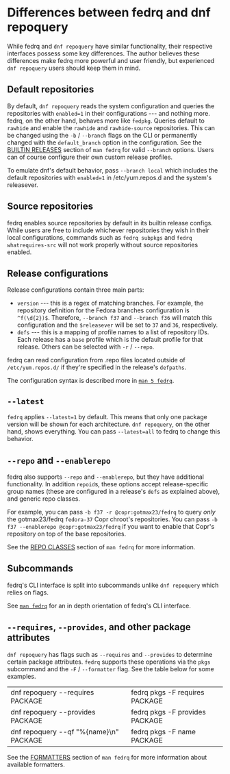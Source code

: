 <!--
Copyright (C) 2023 Maxwell G <maxwell@gtmx.me>

SPDX-License-Identifier: GPL-2.0-or-later
-->

# Differences between fedrq and dnf repoquery

While fedrq and `dnf repoquery` have similar functionality,
their respective interfaces possess some key differences.
The author believes these differences make fedrq more powerful and user
friendly, but experienced `dnf repoquery` users should keep them in mind.

## Default repositories

By default, `dnf repoquery` reads the system configuration and queries the
repositories with `enabled=1` in their configurations --- and nothing more.
fedrq, on the other hand, behaves more like `fedpkg`.
Queries default to `rawhide` and enable the `rawhide` and `rawhide-source`
repositories.
This can be changed using the `-b` / `--branch` flags on the CLI or permanently
changed with the `default_branch` option in the configuration.
See the [BUILTIN RELEASES](fedrq1.md/#builtin-releases) section of `man fedrq`
for valid `--branch` options.
Users can of course configure their own custom release profiles.

To emulate dnf's default behavior,
pass `--branch local` which includes the default repositories
with `enabled=1` in /etc/yum.repos.d and the system's releasever.

## Source repositories

fedrq enables source repositories by default in its builtin release configs.
While users are free to include whichever repositories they wish in their local
configurations,
commands such as `fedrq subpkgs` and `fedrq whatrequires-src` will not work
properly without source repositories enabled.

## Release configurations

Release configurations contain three main parts:

- `version` --- this is a regex of matching branches. For example, the repository
  definition for the Fedora branches configuration is `^f(\d{2})$`. Therefore,
  `--branch f37` and `--branch f36` will match this configuration and the
  `$releasever` will
  be set to `37` and `36`, respectively.
- `defs` --- this is a mapping of profile names to a list of repository IDs. Each
  release has a `base` profile which is the default profile for that release.
  Others can be selected with `-r` / `--repo`.

fedrq can read configuration from .repo files located outside of
`/etc/yum.repos.d/` if they're specified in the release's `defpaths`.

The configuration syntax is described more in [`man 5 fedrq`](fedrq5.md).

## `--latest`

`fedrq` applies `--latest=1` by default. This means that only one package
version will be shown for each architecture. `dnf repoquery`, on the other
hand, shows everything. You can pass `--latest=all` to fedrq to change this
behavior.

## `--repo` and `--enablerepo`

fedrq also supports `--repo` and `--enablerepo`, but they have additional functionality.
In addition `repoid`s, these options accept release-specific group names (these
are configured in a release's `defs` as explained above), and generic repo
classes.

For example, you can pass `-b f37 -r @copr:gotmax23/fedrq` to query *only* the
gotmax23/fedrq `fedora-37` Copr chroot's repositories.
You can pass `-b f37 --enablerepo @copr:gotmax23/fedrq` if you want to enable
that Copr's repository on top of the base repositories.

See the [REPO CLASSES](fedrq1.md/#repo-classes) section of `man fedrq` for more
information.

## Subcommands

fedrq's CLI interface is split into subcommands unlike `dnf repoquery` which
relies on flags.

See [`man fedrq`](fedrq1.md) for an in depth orientation of fedrq's CLI
interface.

## `--requires`, `--provides`, and other package attributes

`dnf repoquery` has flags such as `--requires` and `--provides` to determine
certain package attributes.
`fedrq` supports these operations via the `pkgs` subcommand and
the `-F` / `--formatter` flag.
See the table below for some examples.

<table>
    <tb>
        <tr>
            <td>dnf repoquery --requires PACKAGE</td>
            <td>fedrq pkgs -F requires PACKAGE</td>
        </tr>
        <tr>
            <td>dnf repoquery --provides PACKAGE</td>
            <td>fedrq pkgs -F provides PACKAGE</td>
        </tr>
        <tr>
            <td>dnf repoquery --qf "%{name}\n" PACKAGE</td>
            <td>fedrq pkgs -F name PACKAGE</td>
        </tr>
    </tb>
</table>

See the [FORMATTERS](fedrq1.md/#formatters_1) section of `man fedrq` for more
information about available formatters.
